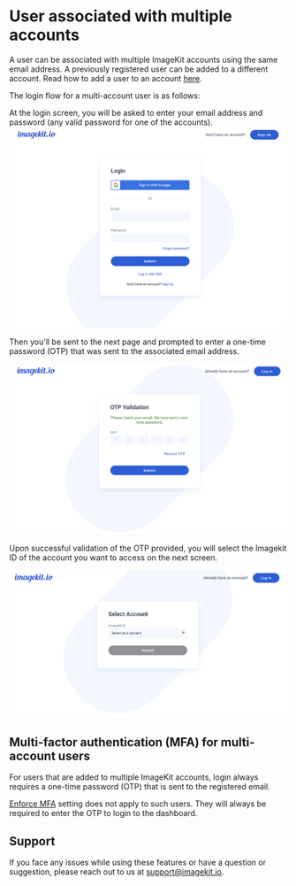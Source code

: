 # User associated with multiple accounts

A user can be associated with multiple ImageKit accounts using the same email address. A previously registered user can be added to a different account. Read how to add a user to an account [here](./user-access-management/README.md).

The login flow for a multi-account user is as follows:

At the login screen, you will be asked to enter your email address and password (any valid password for one of the accounts).
![Login screen](../.gitbook/assets/login_screen.png)

Then you'll be sent to the next page and prompted to enter a one-time password (OTP) that was sent to the associated email address.

![OTP input screen](../.gitbook/assets/OTP_input_screen.png)

Upon successful validation of the OTP provided, you will select the Imagekit ID of the account you want to access on the next screen.

![Account selection screen](../.gitbook/assets/account_selection_screen.png)

## Multi-factor authentication (MFA) for multi-account users

For users that are added to multiple ImageKit accounts, login always requires a one-time password (OTP) that is sent to the registered email.

[Enforce MFA](./multi-factor-authentication.md) setting does not apply to such users. They will always be required to enter the OTP to login to the dashboard.

## Support

If you face any issues while using these features or have a question or suggestion, please reach out to us at support@imagekit.io.
